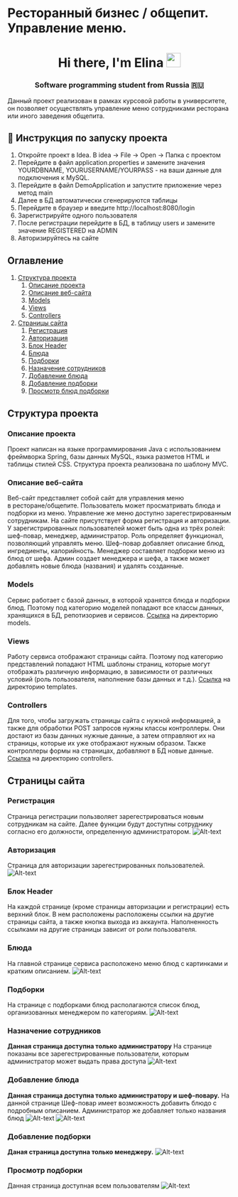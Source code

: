 # Ресторанный бизнес / общепит. Управление меню.
<h1 align="center">Hi there, I'm Elina</a> 
<img src="https://github.com/blackcater/blackcater/raw/main/images/Hi.gif" height="32"/></h1>
<h3 align="center">Software programming student from Russia 🇷🇺</h3>


Данный проект реализован в рамках курсовой работы в университете, он позволяет осуществлять управление меню сотрудниками ресторана или иного заведения общепита.

## 🔭 Инструкция по запуску проекта
1. Откройте проект в Idea. В idea -> File -> Open -> Папка с проектом
2. Перейдите в файл application.properties и замените значения YOURDBNAME, YOURUSERNAME/YOURPASS - на ваши данные для подключения к MySQL.
3. Перейдите в файл DemoApplication и запустите приложение через метод main
4. Далее в БД автоматически сгенерируются таблицы
5. Перейдите в браузер и введите http://localhost:8080/login
6. Зарегистрируйте одного пользователя
7. После регистрации перейдите в БД, в таблицу users и замените значение REGISTERED на ADMIN
8. Авторизируйтесь на сайте

## Оглавление

1. [Структура проекта](#Структура-проекта)
   1. [Описание проекта](#Описание-проекта)
   2. [Описание веб-сайта](#Описание-веб-сайта)
   3. [Models](#Models)
   4. [Views](#Views)
   5. [Controllers](#Controllers)
2. [Страницы сайта](#Страницы-сайта)
   1. [Регистрация](#Регистрация)
   2. [Авторизация](#Авторизация)
   3. [Блок Header ](#Блок-Header)
   4. [Блюда](#Блюда)
   5. [Подборки](#Подборки)
   6. [Назначение сотрудников](#Назначение-сотрудников)
   7. [Добавление блюда](#Добавление-блюда)
   8. [Добавление подборки](#Добавление-подборки)
   9. [Просмотр блюд подборки](#Просмотр-подборки)

## Структура проекта
 
### Описание проекта
Проект написан на языке программирования Java с использованием фреймворка 
Spring, базы данных MySQL, языка разметов HTML и таблицы стилей CSS. 
Структура проекта реализована по шаблону MVC. 
### Описание веб-сайта
Веб-сайт представляет собой сайт для управления меню  
в ресторане/общепите. Пользователь может 
просматривать блюда и подборки из меню. Управление же меню доступно
зарегестрированным сотрудникам. На сайте присутствует форма
регистрация и авторизации. У 
зарегистрированных пользователей может быть одна из 
трёх ролей: шеф-повар, менеджер, администратор.
Роль определяет функционал, позволяющий управлять меню. 
Шеф-повар добавляет описание блюд, ингредиенты, калорийность.
Менеджер составляет подборки меню из блюд от шефа.
Админ создает менеджера и шефа, а также может 
добавлять новые блюда (названия) и удалять созданные.
### Models
Сервис работает с базой данных, в которой хранятся блюда и подборки блюд. Поэтому под категорию моделей
попадают все классы данных, 
хранящихся в БД, репотизориев и сервисов. 
[Ссылка](https://github.com/ElenKor/restWeb/tree/master/src/main/java/com/example/demo/models) 
на директорию models. 
### Views
Работу сервиса отображают страницы сайта. Поэтому под 
категорию представлений попадают HTML шаблоны страниц,
которые могут отображать различную информацию, в 
зависимости от различных условий (роль пользователя, 
наполнение базы данных и т.д.).
[Ссылка](https://github.com/ElenKor/restWeb/tree/master/src/main/resources/templates)
на директорию templates.
### Controllers
Для того, чтобы загружать страницы сайта с нужной 
информацией, а также для обработки POST запросов 
нужны классы контроллеры. Они достают из
базы данных нужные данные, а затем отправляют их на страницы, 
которые их уже отображают нужным образом. Также 
контроллеры формы на страницах, добавляют в БД новые
данные.
[Ссылка](https://github.com/ElenKor/restWeb/tree/master/src/main/java/com/example/demo/controllers)
на директорию controllers.
## Страницы сайта
### Регистрация
Страница регистрации пользволяет зарегестрироваться новым сотрудникам на сайте. 
Далее функции будут доступны сотруднику согласно его должности, 
определенную администратором.
![Alt-text](https://github.com/ElenKor/restWeb/blob/master/src/main/resources/dist/images/%D0%A1%D0%BD%D0%B8%D0%BC%D0%BE%D0%BA%20%D1%8D%D0%BA%D1%80%D0%B0%D0%BD%D0%B0%202023-01-17%20%D0%B2%2000.58.47.png)
### Авторизация
Страница для авторизации зарегестрированных пользователей.
![Alt-text](https://github.com/ElenKor/restWeb/blob/master/src/main/resources/dist/images/%D0%A1%D0%BD%D0%B8%D0%BC%D0%BE%D0%BA%20%D1%8D%D0%BA%D1%80%D0%B0%D0%BD%D0%B0%202023-01-17%20%D0%B2%2000.58.32.png)
### Блок Header 
На каждой странице (кроме страницы авторизации и регистрации) есть 
верхний блок. В нем расположены расположены ссылки на другие страницы сайта,
а также кнопка выхода из аккаунта. Наполненность ссылками на другие страницы 
зависит от роли пользователя.
### Блюда
На главной странице сервиса расположено меню блюд с картинками и кратким описанием.
![Alt-text](https://github.com/ElenKor/restWeb/blob/master/src/main/resources/dist/images/%D0%A1%D0%BD%D0%B8%D0%BC%D0%BE%D0%BA%20%D1%8D%D0%BA%D1%80%D0%B0%D0%BD%D0%B0%202023-01-17%20%D0%B2%2001.05.50.png)
### Подборки
На странице с подборками блюд располагаются список 
блюд, организованных менеджером по категориям. 
![Alt-text](https://github.com/ElenKor/restWeb/blob/master/src/main/resources/dist/images/%D0%A1%D0%BD%D0%B8%D0%BC%D0%BE%D0%BA%20%D1%8D%D0%BA%D1%80%D0%B0%D0%BD%D0%B0%202023-01-17%20%D0%B2%2000.58.05.png)
### Назначение сотрудников
**Данная страница доступна только администратору**
На странице показаны все зарегестрированные пользователи, которым администратор может выдать права доступа
![Alt-text](https://github.com/ElenKor/restWeb/blob/master/src/main/resources/dist/images/%D0%A1%D0%BD%D0%B8%D0%BC%D0%BE%D0%BA%20%D1%8D%D0%BA%D1%80%D0%B0%D0%BD%D0%B0%202023-01-17%20%D0%B2%2000.59.13.png)
### Добавление блюда
**Данная страница доступна только администратору и шеф-повару.**
На данной странице Шеф-повар имеет возможность добавить блюдо с подробным описанием.
Администратор же добавляет только названия блюд
![Alt-text](https://github.com/ElenKor/restWeb/blob/master/src/main/resources/dist/images/%D0%A1%D0%BD%D0%B8%D0%BC%D0%BE%D0%BA%20%D1%8D%D0%BA%D1%80%D0%B0%D0%BD%D0%B0%202023-01-17%20%D0%B2%2008.38.33.png)
![Alt-text](https://github.com/ElenKor/restWeb/blob/master/src/main/resources/dist/images/%D0%A1%D0%BD%D0%B8%D0%BC%D0%BE%D0%BA%20%D1%8D%D0%BA%D1%80%D0%B0%D0%BD%D0%B0%202023-01-17%20%D0%B2%2008.38.58.png)
### Добавление подборки
**Даная страница доступна только менеджеру.**
![Alt-text](https://github.com/ElenKor/restWeb/blob/master/src/main/resources/dist/images/%D0%A1%D0%BD%D0%B8%D0%BC%D0%BE%D0%BA%20%D1%8D%D0%BA%D1%80%D0%B0%D0%BD%D0%B0%202023-01-17%20%D0%B2%2001.01.54.png)
### Просмотр подборки
Данная страница доступная всем пользователям
![Alt-text](https://github.com/ElenKor/restWeb/blob/master/src/main/resources/dist/images/%D0%A1%D0%BD%D0%B8%D0%BC%D0%BE%D0%BA%20%D1%8D%D0%BA%D1%80%D0%B0%D0%BD%D0%B0%202023-01-18%20%D0%B2%2001.07.35.png)









